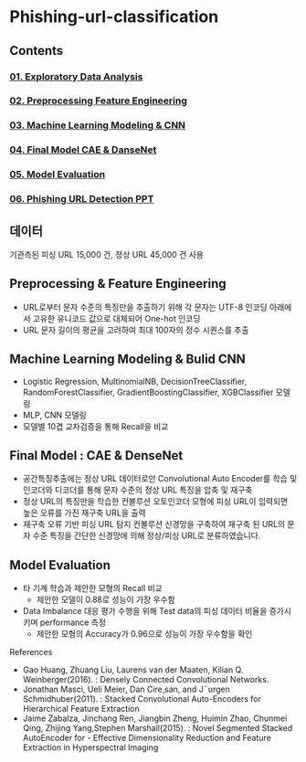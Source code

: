 # Phishing-url-classification

## Contents 
### [01. Exploratory Data Analysis](https://github.com/hojisu/phishing-url-classification/tree/master/01-Exploratory-Data-Analysis)
### [02. Preprocessing Feature Engineering](https://github.com/hojisu/phishing-url-classification/tree/master/02-Preprocessing-Feature-Engineering)
### [03. Machine Learning Modeling & CNN](https://github.com/hojisu/phishing-url-classification/tree/master/03-Machine-Learning-Modeling%20%26%20CNN)
### [04. Final Model CAE & DanseNet](https://github.com/hojisu/phishing-url-classification/tree/master/04-Final-Model-CAE-DenseNet)
### [05. Model Evaluation](https://github.com/hojisu/phishing-url-classification/tree/master/05-Model-Evaluation)
### [06. Phishing URL Detection PPT](https://github.com/hojisu/phishing-url-classification/blob/master/06-Phishing-URL-Detection-PPT/Phishing-URL-Detection-PPT.pdf)


## 데이터 
기관측된 피싱 URL 15,000 건, 정상 URL 45,000 건 사용

## Preprocessing & Feature Engineering
- URL로부터 문자 수준의 특징만을 추출하기 위해 각 문자는 UTF-8 인코딩 아래에서 고유한 유니코드 값으로 대체되어 One-hot 인코딩
- URL 문자 길이의 평균을 고려하여 최대 100자의 정수 시퀀스를 추출


## Machine Learning Modeling & Bulid CNN
- Logistic Regression, MultinomialNB, DecisionTreeClassifier, RandomForestClassifier, GradientBoostingClassifier, XGBClassifier 모델링
- MLP, CNN 모델링
- 모델별 10겹 교차검증을 통해 Recall을 비교 

## Final Model : CAE & DenseNet
- 공간특징추출에는 정상 URL 데이터로만 Convolutional Auto Encoder를 학습 및 인코더와 디코더를 통해 문자 수준의 정상 URL 특징을 압축 및 재구축
- 정상 URL의 특징만을 학습한 컨볼루션 오토인코더 모형에 피싱 URL이 입력되면 높은 오류를 가진 재구축 URL을 출력
- 재구축 오류 기반 피싱 URL 탐지 컨볼루션 신경망을 구축하여 재구축 된 URL의 문자 수준 특징을 간단한 신경망에 의해 정상/피싱 URL로 분류하였습니다.

## Model Evaluation
- 타 기계 학습과 제안한 모형의 Recall 비교 
  - 제안한 모델이 0.88로 성능이 가장 우수함
- Data Imbalance 대응 평가 수행을 위해 Test data의 피싱 데이터 비율을 증가시키며 performance 측정
  - 제안한 모형의 Accuracy가 0.96으로 성능이 가장 우수함을 확인


References
- Gao Huang, Zhuang Liu, Laurens van der Maaten, Kilian Q. Weinberger(2016). : Densely Connected Convolutional Networks.
- Jonathan Masci, Ueli Meier, Dan Cire¸san, and J¨urgen Schmidhuber(2011). : Stacked Convolutional Auto-Encoders for Hierarchical Feature Extraction
- Jaime Zabalza, Jinchang Ren, Jiangbin Zheng, Huimin Zhao, Chunmei Qing, Zhijing Yang,Stephen Marshall(2015). : Novel Segmented Stacked AutoEncoder for - Effective Dimensionality Reduction and Feature Extraction in Hyperspectral Imaging
